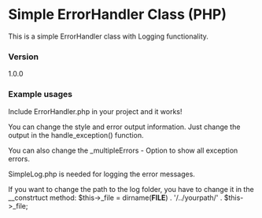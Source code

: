 # Simple ErrorHandler Class (PHP)

This is a simple ErrorHandler class with Logging functionality.

### Version
1.0.0


### Example usages

Include ErrorHandler.php in your project and it works!

You can change the style and error output information. 
Just change the output in the handle_exception() function.

You can also change the _multipleErrors - Option to show all exception errors.

SimpleLog.php is needed for logging the error messages.

If you want to change the path to the log folder,
you have to change it in the __constrtuct method: $this->_file = dirname(__FILE__) . '/../yourpath/' . $this->_file;